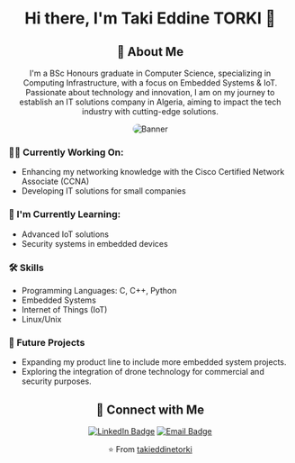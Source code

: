 <h1 align="center">Hi there, I'm Taki Eddine TORKI 👋</h1>

<h2 align="center">🚀 About Me</h2>

<p align="center">
  I'm a BSc Honours graduate in Computer Science, specializing in Computing Infrastructure, with a focus on Embedded Systems & IoT. Passionate about technology and innovation, I am on my journey to establish an IT solutions company in Algeria, aiming to impact the tech industry with cutting-edge solutions.
</p>

<p align="center">
  <img src="https://imgur.com/a/yBimXwd" alt="Banner" style="border-radius:10px;"/>
</p>

<h3>👨‍💻 Currently Working On:</h3>

<ul>
  <li>Enhancing my networking knowledge with the Cisco Certified Network Associate (CCNA)</li>
  <li>Developing IT solutions for small companies</li>
</ul>

<h3>🌱 I'm Currently Learning:</h3>

<ul>
  <li>Advanced IoT solutions</li>
  <li>Security systems in embedded devices</li>
</ul>

<h3>🛠 Skills</h3>

<ul>
  <li>Programming Languages: C, C++, Python</li>
  <li>Embedded Systems</li>
  <li>Internet of Things (IoT)</li>
  <li>Linux/Unix</li>
</ul>

<h3>🔭 Future Projects</h3>

<ul>
  <li>Expanding my product line to include more embedded system projects.</li>
  <li>Exploring the integration of drone technology for commercial and security purposes.</li>
</ul>

<h2 align="center">🤝 Connect with Me</h2>

<p align="center">
  <a href="https://www.linkedin.com/in/taki-eddine-torki-7a94a61a4/"><img src="https://img.shields.io/badge/LinkedIn-0077B5?style=for-the-badge&logo=linkedin&logoColor=white" alt="LinkedIn Badge"/></a>
  <a href="mailto:torki.takieddine@gmail.com"><img src="https://img.shields.io/badge/Email-D14836?style=for-the-badge&logo=gmail&logoColor=white" alt="Email Badge"/></a>
</p>

<p align="center">
  ⭐️ From <a href="https://github.com/takieddinetorki">takieddinetorki</a>
</p>
